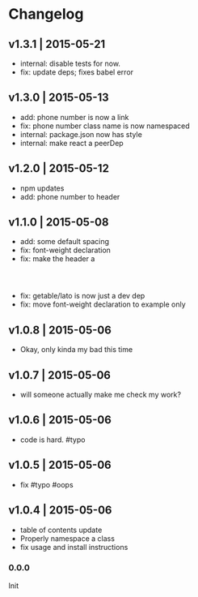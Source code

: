 # Changelog

## v1.3.1 | 2015-05-21
* internal: disable tests for now.
* fix: update deps; fixes babel error

## v1.3.0 | 2015-05-13
* add: phone number is now a link
* fix: phone number class name is now namespaced
* internal: package.json now has style
* internal: make react a peerDep

## v1.2.0 | 2015-05-12
* npm updates
* add: phone number to header

## v1.1.0 | 2015-05-08
* add: some default spacing
* fix: font-weight declaration
* fix: make the header a <header>
* fix: getable/lato is now just a dev dep
* fix: move font-weight declaration to example only

## v1.0.8 | 2015-05-06
* Okay, only kinda my bad this time

## v1.0.7 | 2015-05-06
* will someone actually make me check my work?

## v1.0.6 | 2015-05-06
* code is hard. #typo

## v1.0.5 | 2015-05-06
* fix #typo #oops

## v1.0.4 | 2015-05-06
* table of contents update
* Properly namespace a class
* fix usage and install instructions

### 0.0.0
Init









